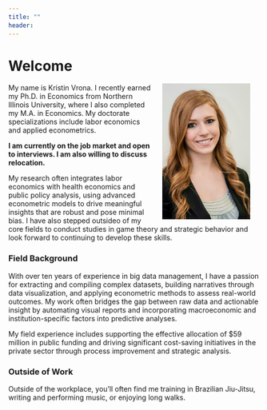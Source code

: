 ```yaml
---
title: ""
header:
---
```


# Welcome​

<img src="https://github.com/kristin-vrona/Vrona-Profile/blob/master/assets/images/Vrona Kristin.jpeg?raw=true" width="35%" hspace="20" align="right">

My name is Kristin Vrona. I recently earned my Ph.D. in Economics from Northern Illinois University, where I also completed my M.A. in Economics. My doctorate specializations include labor economics and applied econometrics.  

**I am currently on the job market and open to interviews. I am also willing to discuss relocation.**

My research often integrates labor economics with health economics and public policy analysis, using advanced econometric models to drive meaningful insights that are robust and pose minimal bias. I have also stepped outsideo of my core fields to conduct studies in game theory and strategic behavior and look forward to continuing to develop these skills.


### Field Background

With over ten years of experience in big data management, I have a passion for extracting and compiling complex datasets, building narratives through data visualization, and applying econometric methods to assess real-world outcomes. My work often bridges the gap between raw data and actionable insight by automating visual reports and incorporating macroeconomic and institution-specific factors into predictive analyses.

My field experience includes supporting the effective allocation of $59 million in public funding and driving significant cost-saving initiatives in the private sector through process improvement and strategic analysis.



### Outside of Work

Outside of the workplace, you’ll often find me training in Brazilian Jiu-Jitsu, writing and performing music, or enjoying long walks. 


